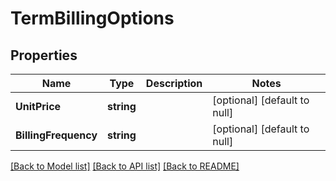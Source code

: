 # TermBillingOptions

## Properties
Name | Type | Description | Notes
------------ | ------------- | ------------- | -------------
**UnitPrice** | **string** |  | [optional] [default to null]
**BillingFrequency** | **string** |  | [optional] [default to null]

[[Back to Model list]](../README.md#documentation-for-models) [[Back to API list]](../README.md#documentation-for-api-endpoints) [[Back to README]](../README.md)

